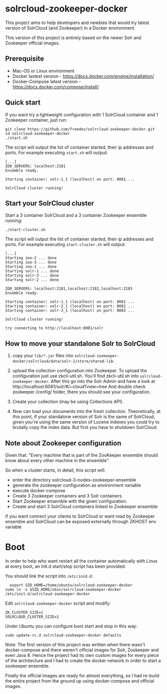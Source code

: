 solrcloud-zookeeper-docker
================

This project aims to help developers and newbies that would try latest version of SolrCloud (and Zookeeper) in a Docker environment.

This version of this project is entirely based on the newer Solr and Zookeeper official images. 

## Prerequisite

 * Mac-OS or Linux environment
 * Docker lastest version - https://docs.docker.com/engine/installation/
 * Docker-Compose latest version - https://docs.docker.com/compose/install/

## Quick start

If you want try a lightweight configuration with 1 SolrCloud container and 1 Zookeeper container, just run:

  	git clone https://github.com/freedev/solrcloud-zookeeper-docker.git
    cd solrcloud-zookeeper-docker
    ./start.sh

The script will output the list of container started, their ip addresses and ports. For example executing `start.sh` will output:

    [...]
    ZOO_SERVERS: localhost:2181
    Ensemble ready.

    Starting container: solr-1_1 (localhost) on port: 8081 ...

    SolrCloud cluster running!

## Start your SolrCloud cluster
    
Start a 3 container SolrCloud and a 3 container Zookeeper ensemble running:

    ./start-cluster.sh
    
The script will output the list of container started, their ip addresses and ports. For example executing `start-cluster.sh` will output:

    [...]
    Starting zoo-2 ... done
    Starting zoo-3 ... done
    Starting zoo-1 ... done
    Starting solr-1 ... done
    Starting solr-3 ... done
    Starting solr-2 ... done

    ZOO_SERVERS: localhost:2181,localhost:2182,localhost:2183
    Ensemble ready.

    Starting container: solr-1_1 (localhost) on port: 8081 ...
    Starting container: solr-2_1 (localhost) on port: 8082 ...
    Starting container: solr-3_1 (localhost) on port: 8083 ...

    SolrCloud cluster running!

    try connecting to http://localhost:8081/solr

## How to move your standalone Solr to SolrCloud

1. copy your `lib/*.jar` files into `solrcloud-zookeeper-docker/solrcloud/data/solr-1/store/shared-lib`.

2. upload the collection configuration into Zookeeper.
To upload the configuration just use zkcli-util.sh.
You'll find zkcli-util.sh into `solrcloud-zookeeper-docker`.
After this go into the Solr Admin and have a look at http://localhost:8081/solr/#/~cloud?view=tree
And double check zookeeper /config/ folder, there you should see your configuration.

3. Create your collection (may be using Collections API).

4. Now can load your documents into the fresh collection. Theoretically, at this point, if your standalone version of Solr is the same of SolrCloud, given you're using the same version of Lucene indexes you could try to brutally copy the index data. But first you have to shutdown SolrCloud.

## Note about Zookeeper configuration
Given that: "Every machine that is part of the ZooKeeper ensemble should know about every other machine in the ensemble". 

So when a cluster starts, in detail, this script will:

- enter the directory solrcloud-3-nodes-zookeeper-ensemble
- generate the zookeeper configuration as environment variable
- execute docker-compose
- Create 3 Zookeeper containers and 3 Solr containers
- Start Zookeeper ensemble with the given configuration.
- Create and start 3 SolrCloud containers linked to Zookeeper ensemble

If you want connect your clients to SolrCloud or want read by Zookeeper ensemble and SolrCloud can be exposed externally through ZKHOST env variable

# Boot
In order to help who want restart all the container automatically with Linux at every boot, an init.d start/stop script has been provided. 

You should link the script into `/etc/inid.d`:

	  export SZD_HOME=/home/ubuntu/solrcloud-zookeeper-docker
    sudo ln -s $SZD_HOME/sbin/solrcloud-zookeeper-docker /etc/init.d/solrcloud-zookeeper-docker
    
Edit `solrcloud-zookeeper-docker` script and modify:

    ZK_CLUSTER_SIZE=1
    SOLRCLOUD_CLUSTER_SIZE=1
    
Under Ubuntu you can configure boot start and stop in this way:
    
    sudo update-rc.d solrcloud-zookeeper-docker defaults
    
Note:
The first version of this project was written when there wasn't docker-compose and there weren't official images for Solr, Zookeeper and even Java 8. Hence the project had its own custom images for every piece of the architecture and I had to create the docker network in order to start a zookeeper ensemble. 

Finally the official images are ready for almost everything, so I had re-build the entire project from the ground up using docker-compose and official images.

